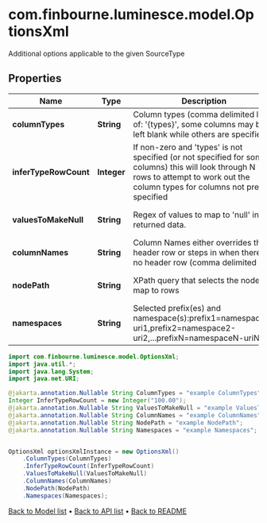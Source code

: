 # com.finbourne.luminesce.model.OptionsXml
Additional options applicable to the given SourceType

## Properties

Name | Type | Description | Notes
------------ | ------------- | ------------- | -------------
**columnTypes** | **String** | Column types (comma delimited list of: &#39;{types}&#39;, some columns may be left blank while others are specified) | [optional] [default to String]
**inferTypeRowCount** | **Integer** | If non-zero and &#39;types&#39; is not specified (or not specified for some columns) this will look through N rows to attempt to work out the column types for columns not pre-specified | [optional] [default to Integer]
**valuesToMakeNull** | **String** | Regex of values to map to &#39;null&#39; in the returned data. | [optional] [default to String]
**columnNames** | **String** | Column Names either overrides the header row or steps in when there is no header row (comma delimited list) | [optional] [default to String]
**nodePath** | **String** | XPath query that selects the nodes to map to rows | [optional] [default to String]
**namespaces** | **String** | Selected prefix(es) and namespace(s):prefix1&#x3D;namespace1-uri1,prefix2&#x3D;namespace2-uri2,...prefixN&#x3D;namespaceN-uriN | [optional] [default to String]

```java
import com.finbourne.luminesce.model.OptionsXml;
import java.util.*;
import java.lang.System;
import java.net.URI;

@jakarta.annotation.Nullable String ColumnTypes = "example ColumnTypes";
Integer InferTypeRowCount = new Integer("100.00");
@jakarta.annotation.Nullable String ValuesToMakeNull = "example ValuesToMakeNull";
@jakarta.annotation.Nullable String ColumnNames = "example ColumnNames";
@jakarta.annotation.Nullable String NodePath = "example NodePath";
@jakarta.annotation.Nullable String Namespaces = "example Namespaces";


OptionsXml optionsXmlInstance = new OptionsXml()
    .ColumnTypes(ColumnTypes)
    .InferTypeRowCount(InferTypeRowCount)
    .ValuesToMakeNull(ValuesToMakeNull)
    .ColumnNames(ColumnNames)
    .NodePath(NodePath)
    .Namespaces(Namespaces);
```


[Back to Model list](../README.md#documentation-for-models) &#8226; [Back to API list](../README.md#documentation-for-api-endpoints) &#8226; [Back to README](../README.md)
